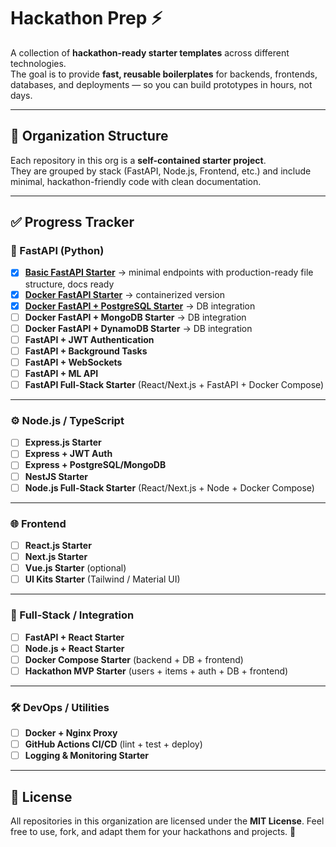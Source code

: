 # Hackathon Prep ⚡

A collection of **hackathon-ready starter templates** across different technologies.  
The goal is to provide **fast, reusable boilerplates** for backends, frontends, databases, and deployments — so you can build prototypes in hours, not days.  

---

## 📂 Organization Structure

Each repository in this org is a **self-contained starter project**.  
They are grouped by stack (FastAPI, Node.js, Frontend, etc.) and include minimal, hackathon-friendly code with clean documentation.  

---

## ✅ Progress Tracker

### 🐍 FastAPI (Python)
- [x] [**Basic FastAPI Starter**](https://github.com/hackathom-prep/Basic-FastAPI-Starter) → minimal endpoints with production-ready file structure, docs ready  
- [x] [**Docker FastAPI Starter**](https://github.com/hackathom-prep/docker-fastapi-starter) → containerized version  
- [x] [**Docker FastAPI + PostgreSQL Starter**](https://github.com/hackathom-prep/docker-fastapi-postgres) → DB integration
- [ ] **Docker FastAPI + MongoDB Starter** → DB integration
- [ ] **Docker FastAPI + DynamoDB Starter** → DB integration  
- [ ] **FastAPI + JWT Authentication**  
- [ ] **FastAPI + Background Tasks**  
- [ ] **FastAPI + WebSockets**  
- [ ] **FastAPI + ML API**  
- [ ] **FastAPI Full-Stack Starter** (React/Next.js + FastAPI + Docker Compose)  

---

### ⚙️ Node.js / TypeScript
- [ ] **Express.js Starter**  
- [ ] **Express + JWT Auth**  
- [ ] **Express + PostgreSQL/MongoDB**  
- [ ] **NestJS Starter**  
- [ ] **Node.js Full-Stack Starter** (React/Next.js + Node + Docker Compose)  

---

### 🌐 Frontend
- [ ] **React.js Starter**  
- [ ] **Next.js Starter**  
- [ ] **Vue.js Starter** (optional)  
- [ ] **UI Kits Starter** (Tailwind / Material UI)  

---

### 🧩 Full-Stack / Integration
- [ ] **FastAPI + React Starter**  
- [ ] **Node.js + React Starter**  
- [ ] **Docker Compose Starter** (backend + DB + frontend)  
- [ ] **Hackathon MVP Starter** (users + items + auth + DB + frontend)  

---

### 🛠️ DevOps / Utilities
- [ ] **Docker + Nginx Proxy**  
- [ ] **GitHub Actions CI/CD** (lint + test + deploy)  
- [ ] **Logging & Monitoring Starter**  

---

## 📄 License

All repositories in this organization are licensed under the **MIT License**.
Feel free to use, fork, and adapt them for your hackathons and projects. 🚀
